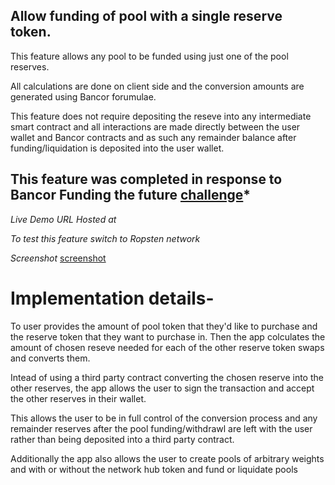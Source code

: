 ## Allow funding of pool with a single reserve token.
This feature allows any pool to be funded using just one of the pool reserves.

All calculations are done on client side and the conversion amounts are generated using Bancor forumulae.

This feature does not require depositing the reseve into any intermediate smart contract and all interactions are made
directly between the user wallet and Bancor contracts and as such any remainder balance after funding/liquidation is deposited into the user wallet.


## This feature was completed in response to Bancor Funding the future [challenge](https://gitcoin.co/issue/bancorprotocol/contracts/344/4119)*

*Live Demo URL Hosted at* 

*To test this feature switch to Ropsten network*

*Screenshot*
[screenshot](https://github.com/pRoy24/katanapools/blob/master/screenshots/fund_liquidate_single.png)


# Implementation details-
To user provides the amount of pool token that they'd like to purchase and the reserve token that they want to purchase in.
Then the app colculates the amount of chosen reseve needed for each of the other reserve token swaps and converts them.

Intead of using a third party contract converting the chosen reserve into the other reserves, the app allows the user to sign the transaction and accept the other reserves in their wallet.

This allows the user to be in full control of the conversion process and any remainder reserves after the pool funding/withdrawl are left with the user rather than being deposited into a third party contract.

Additionally the app also allows the user to create pools of arbitrary weights and with or without the network hub token and fund or liquidate pools